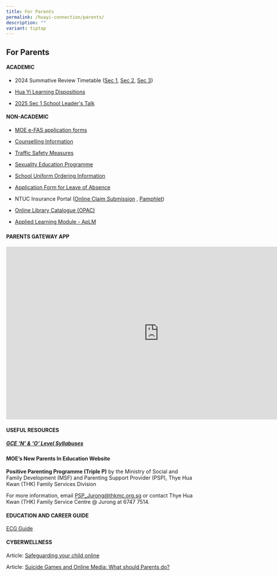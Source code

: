 ```yaml
---
title: For Parents
permalink: /huayi-connection/parents/
description: ""
variant: tiptap
---
```

<h2>For Parents</h2>
<h4>ACADEMIC</h4>
<ul data-tight="true" class="tight">
<li>
<p>2024 Summative Review Timetable (<a href="/files/2024/Sec_1_2024_SR_Timetable_Final.pdf" rel="noopener noreferrer nofollow" target="_blank">Sec 1</a>, <a href="/files/2024/Sec_2_2024_SR_Timetable_Final.pdf" rel="noopener noreferrer nofollow" target="_blank">Sec 2</a>,
<a href="/files/2024/Sec_3_2024_SR_Timetable_Final.pdf" rel="noopener noreferrer nofollow" target="_blank">Sec 3</a>)</p>
</li>
<li>
<p><a href="/files/2025_Learning_Dispositions___School_website_CL_ML__final__new.pdf" rel="noopener nofollow" target="_blank">Hua Yi Learning Dispositions</a>
</p>
</li>
<li>
<p><a href="/files/2025/2025_SL_Talk_for_Parents__Sec_1__ForUpload.pdf" rel="noopener noreferrer nofollow" target="_blank">2025 Sec 1 School Leader's Talk</a>
</p>
</li>
</ul>
<h4>NON-ACADEMIC</h4>
<ul data-tight="true" class="tight">
<li>
<p><a href="https://form.gov.sg/6666a548f71e023bcbe7c9b7" rel="noopener nofollow" target="_blank">MOE e-FAS application forms</a>
</p>
</li>
<li>
<p><a href="https://staging.d24qp50d0iaegk.amplifyapp.com/files/Student%20handbook%202022_Counselling%20info%20June12.pdf" rel="noopener noreferrer nofollow" target="_blank">Counselling Information</a>
</p>
</li>
<li>
<p><a href="https://staging.d24qp50d0iaegk.amplifyapp.com/latest-updates/tsm/" rel="noopener noreferrer nofollow" target="_blank">Traffic Safety Measures</a>
</p>
</li>
<li>
<p><a href="https://staging.d24qp50d0iaegk.amplifyapp.com/sex-ed/" rel="noopener noreferrer nofollow" target="_blank">Sexuality Education Programme</a>
</p>
</li>
<li>
<p><a href="https://staging.d24qp50d0iaegk.amplifyapp.com/files/SchoolUniformOrderInfo.pdf" rel="noopener noreferrer nofollow" target="_blank">School Uniform Ordering Information</a>
</p>
</li>
<li>
<p><a href="https://form.gov.sg/60c010245259b6001101815d" rel="noopener noreferrer nofollow" target="_blank">Application Form for Leave of Absence</a>
</p>
</li>
<li>
<p>NTUC Insurance Portal (<a href="https://studentgpa.incomegroupins.com.sg/#/" rel="noopener noreferrer nofollow" target="_blank">Online Claim Submission</a> ,
<a href="/files/2025 Sec 1 Registration/Product_Fact_Sheet__Year_2025_.pdf" rel="noopener nofollow" target="_blank">Pamphlet</a>)</p>
</li>
<li>
<p><a href="https://schoolibrary.moe.edu.sg/huayisec" rel="noopener noreferrer nofollow" target="_blank">Online Library Catalogue (OPAC)</a>
</p>
</li>
<li>
<p><a href="https://www.moe.gov.sg/secondary/schools-offering-full-sbb/school-specific-opportunities/applied-learning-modules" rel="noopener nofollow" target="_blank">Applied Learning Module - ApLM</a>
</p>
</li>
</ul>
<h5></h5>
<h4>PARENTS GATEWAY APP</h4>
<div class="iframe-wrapper">
<iframe height="467" width="824" allowfullscreen="true" frameborder="0" src="https://www.youtube.com/embed/tW9jwyuovOo"></iframe>
</div>
<h4>USEFUL RESOURCES</h4>
<h5><strong><a href="https://www.seab.gov.sg/" rel="noopener noreferrer nofollow" target="_blank">GCE ‘N’ &amp; ‘O’ Level Syllabuses</a></strong></h5>
<h4>MOE’s New Parents In Education Website</h4>
<p><strong>Positive Parenting Programme (Triple P)</strong>&nbsp;by the Ministry
of Social and Family Development (MSF) and Parenting Support Provider (PSP),
Thye Hua Kwan (THK) Family Services Division</p>
<p>For more information, email&nbsp;<a href="mailto:PSP_Jurong@thkmc.org.sg" rel="noopener noreferrer nofollow" target="_blank">PSP_Jurong@thkmc.org.sg</a>&nbsp;or
contact Thye Hua Kwan (THK) Family Service Centre @ Jurong at 6747 7514.</p>
<h4>EDUCATION AND CAREER GUIDE</h4>
<p><a href="https://www.moe.gov.sg/education-in-sg/our-programmes/education-and-career-guidance/overview" rel="noopener noreferrer nofollow" target="_blank">ECG Guide</a>
</p>
<h4>CYBERWELLNESS</h4>
<p>Article:&nbsp;<a href="https://www.schoolbag.edu.sg/story/safeguarding-your-child-online" rel="noopener noreferrer nofollow" target="_blank">Safeguarding your child online</a>
</p>
<p>Article:&nbsp;<a href="https://www.schoolbag.edu.sg/story/suicide-games-and-online-media-what-should-parents-do?utm_source=tr.im&amp;utm_medium=no_referer&amp;utm_campaign=tr.im%2F1yNMt&amp;utm_content=direct_input" rel="noopener noreferrer nofollow" target="_blank">Suicide Games and Online Media: What should Parents do?</a>
</p>
<p></p>
<p></p>